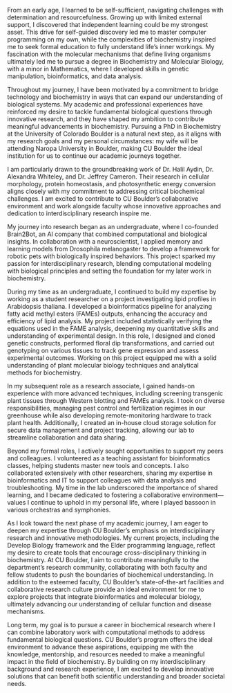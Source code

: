 From an early age, I learned to be self-sufficient, navigating challenges with determination and resourcefulness. Growing up with limited external support, I discovered that independent learning could be my strongest asset. This drive for self-guided discovery led me to master computer programming on my own, while the complexities of biochemistry inspired me to seek formal education to fully understand life’s inner workings. My fascination with the molecular mechanisms that define living organisms ultimately led me to pursue a degree in Biochemistry and Molecular Biology, with a minor in Mathematics, where I developed skills in genetic manipulation, bioinformatics, and data analysis.

Throughout my journey, I have been motivated by a commitment to bridge technology and biochemistry in ways that can expand our understanding of biological systems. My academic and professional experiences have reinforced my desire to tackle fundamental biological questions through innovative research, and they have shaped my ambition to contribute meaningful advancements in biochemistry. Pursuing a PhD in Biochemistry at the University of Colorado Boulder is a natural next step, as it aligns with my research goals and my personal circumstances: my wife will be attending Naropa University in Boulder, making CU Boulder the ideal institution for us to continue our academic journeys together.

I am particularly drawn to the groundbreaking work of Dr. Halil Aydin, Dr. Alexandra Whiteley, and Dr. Jeffrey Cameron. Their research in cellular morphology, protein homeostasis, and photosynthetic energy conversion aligns closely with my commitment to addressing critical biochemical challenges. I am excited to contribute to CU Boulder’s collaborative environment and work alongside faculty whose innovative approaches and dedication to interdisciplinary research inspire me.

My journey into research began as an undergraduate, where I co-founded Brain2Bot, an AI company that combined computational and biological insights. In collaboration with a neuroscientist, I applied memory and learning models from Drosophila melanogaster to develop a framework for robotic pets with biologically inspired behaviors. This project sparked my passion for interdisciplinary research, blending computational modeling with biological principles and setting the foundation for my later work in biochemistry.

During my time as an undergraduate, I continued to build my expertise by working as a student researcher on a project investigating lipid profiles in Arabidopsis thaliana. I developed a bioinformatics pipeline for analyzing fatty acid methyl esters (FAMEs) outputs, enhancing the accuracy and efficiency of lipid analysis. My project included statistically verifying the equations used in the FAME analysis, deepening my quantitative skills and understanding of experimental design. In this role, I designed and cloned genetic constructs, performed floral dip transformations, and carried out genotyping on various tissues to track gene expression and assess experimental outcomes. Working on this project equipped me with a solid understanding of plant molecular biology techniques and analytical methods for biochemistry.

In my subsequent role as a research associate, I gained hands-on experience with more advanced techniques, including screening transgenic plant tissues through Western blotting and FAMEs analysis. I took on diverse responsibilities, managing pest control and fertilization regimes in our greenhouse while also developing remote-monitoring hardware to track plant health. Additionally, I created an in-house cloud storage solution for secure data management and project tracking, allowing our lab to streamline collaboration and data sharing.

Beyond my formal roles, I actively sought opportunities to support my peers and colleagues. I volunteered as a teaching assistant for bioinformatics classes, helping students master new tools and concepts. I also collaborated extensively with other researchers, sharing my expertise in bioinformatics and IT to support colleagues with data analysis and troubleshooting. My time in the lab underscored the importance of shared learning, and I became dedicated to fostering a collaborative environment—values I continue to uphold in my personal life, where I played bassoon in various orchestras and symphonies.

As I look toward the next phase of my academic journey, I am eager to deepen my expertise through CU Boulder’s emphasis on interdisciplinary research and innovative methodologies. My current projects, including the Develop Biology framework and the Elder programming language, reflect my desire to create tools that encourage cross-disciplinary thinking in biochemistry. At CU Boulder, I aim to contribute meaningfully to the department’s research community, collaborating with both faculty and fellow students to push the boundaries of biochemical understanding. In addition to the esteemed faculty, CU Boulder’s state-of-the-art facilities and collaborative research culture provide an ideal environment for me to explore projects that integrate bioinformatics and molecular biology, ultimately advancing our understanding of cellular function and disease mechanisms.

Long term, my goal is to pursue a career in biochemical research where I can combine laboratory work with computational methods to address fundamental biological questions. CU Boulder’s program offers the ideal environment to advance these aspirations, equipping me with the knowledge, mentorship, and resources needed to make a meaningful impact in the field of biochemistry. By building on my interdisciplinary background and research experience, I am excited to develop innovative solutions that can benefit both scientific understanding and broader societal needs.